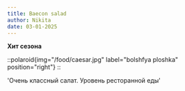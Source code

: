 ```yaml
---
title: Baecon salad
author: Nikita
date: 03-01-2025
---
```


**Хит сезона**

<!--more-->

::polaroid{img="/food/caesar.jpg" label="bolshfya ploshka" position="right"}
::

'Очень классный салат. Уровень ресторанной еды'
